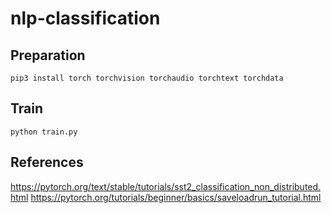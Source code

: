 # nlp-classification

## Preparation
 `pip3 install torch torchvision torchaudio torchtext torchdata`

## Train 

`python train.py`

## References
https://pytorch.org/text/stable/tutorials/sst2_classification_non_distributed.html
https://pytorch.org/tutorials/beginner/basics/saveloadrun_tutorial.html
